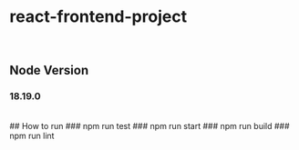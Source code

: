 # react-frontend-project

<br/>

## Node Version

### 18.19.0

<br/>
## How to run
### npm run test
### npm run start
### npm run build
### npm run lint
